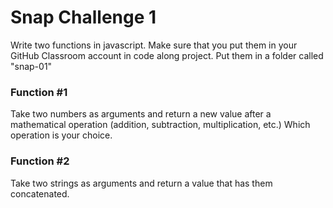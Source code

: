 # Snap Challenge 1
Write two functions in javascript. Make sure that you put them in your GitHub Classroom account in code along project.  Put them in a folder called "snap-01"

### Function #1
Take two numbers as arguments and return a new value after a mathematical operation (addition, subtraction, multiplication, etc.)  Which operation is your choice.

### Function #2
Take two strings as arguments and return a value that has them concatenated.